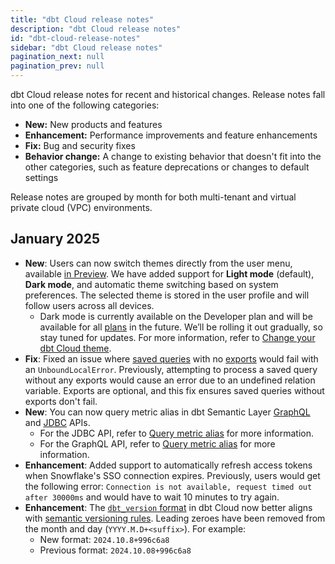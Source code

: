 ```yaml
---
title: "dbt Cloud release notes"
description: "dbt Cloud release notes"
id: "dbt-cloud-release-notes"
sidebar: "dbt Cloud release notes"
pagination_next: null
pagination_prev: null
---
```


dbt Cloud release notes for recent and historical changes. Release notes fall into one of the following categories:

- **New:** New products and features
- **Enhancement:** Performance improvements and feature enhancements
- **Fix:** Bug and security fixes
- **Behavior change:** A change to existing behavior that doesn't fit into the other categories, such as feature deprecations or changes to default settings

Release notes are grouped by month for both multi-tenant and virtual private cloud (VPC) environments.

## January 2025

- **New**: Users can now switch themes directly from the user menu, available [in Preview](/docs/dbt-versions/product-lifecycles#dbt-cloud). We have added support for **Light mode** (default), **Dark mode**, and automatic theme switching based on system preferences. The selected theme is stored in the user profile and will follow users across all devices.
  - Dark mode is currently available on the Developer plan and will be available for all [plans](https://www.getdbt.com/pricing) in the future. We’ll be rolling it out gradually, so stay tuned for updates. For more information, refer to [Change your dbt Cloud theme](/docs/cloud/about-cloud/change-your-dbt-cloud-theme).
- **Fix**: Fixed an issue where [saved queries](/docs/build/saved-queries) with no [exports](/docs/build/saved-queries#configure-exports) would fail with an `UnboundLocalError`. Previously, attempting to process a saved query without any exports would cause an error due to an undefined relation variable. Exports are optional, and this fix ensures saved queries without exports don't fail.
- **New**: You can now query metric alias in dbt Semantic Layer [GraphQL](/docs/dbt-cloud-apis/sl-graphql) and [JDBC](/docs/dbt-cloud-apis/sl-jdbc) APIs. 
  - For the JDBC API, refer to [Query metric alias](/docs/dbt-cloud-apis/sl-jdbc#query-metric-alias) for more information.
  - For the GraphQL API, refer to [Query metric alias](/docs/dbt-cloud-apis/sl-graphql#query-metric-alias) for more information.
- **Enhancement**: Added support to automatically refresh access tokens when Snowflake's SSO connection expires. Previously, users would get the following error: `Connection is not available, request timed out after 30000ms` and would have to wait 10 minutes to try again.
- **Enhancement**: The [`dbt_version` format](/reference/commands/version#versioning) in dbt Cloud now better aligns with [semantic versioning rules](https://semver.org/). Leading zeroes have been removed from the month and day (`YYYY.M.D+<suffix>`). For example:
  - New format: `2024.10.8+996c6a8`
  - Previous format: `2024.10.08+996c6a8`
